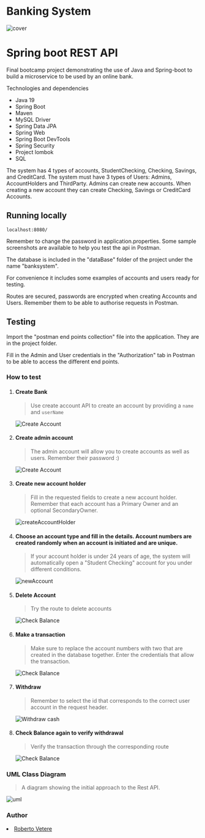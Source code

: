 # Banking System 
![cover](https://github.com/RobertoVetere/banking-system-V2/blob/main/screenshots/bankofneverland.png)


# Spring boot REST API
Final bootcamp project demonstrating the use of Java and Spring-boot to build a microservice to be used by an online bank.

Technologies and dependencies

- Java 19
- Spring Boot
- Maven
- MySQL Driver
- Spring Data JPA
- Spring Web
- Spring Boot DevTools
- Spring Security
- Project lombok
- SQL

The system has 4 types of accounts, StudentChecking, Checking, Savings, and CreditCard. 
The system must have 3 types of Users: Admins, AccountHolders and ThirdParty.
Admins can create new accounts. 
When creating a new account they can create Checking, Savings or CreditCard Accounts.






## Running locally 
```
localhost:8080/
```
Remember to change the password in application.properties.
Some sample screenshots are available to help you test the api in Postman.

The database is included in the "dataBase" folder of the project under the name "banksystem".

For convenience it includes some examples of accounts and users ready for testing.

Routes are secured, passwords are encrypted when creating Accounts and Users. Remember them to be able to authorise requests in Postman.

## Testing
Import the "postman end points collection" file into the application. They are in the project folder.

Fill in the Admin and User credentials in the "Authorization" tab in Postman to be able to access the different end points.
### How to test
1. #### Create Bank
   > Use create account API to create an account by providing a `name` and `userName`
   >
   ![Create Account](screenshots/CreateBank.PNG)


2. #### Create admin account
   >The admin account will allow you to create accounts as well as users. Remember their password :)
   > 
   ![Create Account](screenshots/CreateNewAdmin.PNG)

2. #### Create new account holder
   >Fill in the requested fields to create a new account holder. Remember that each account has a Primary Owner and an optional SecondaryOwner.

   ![createAccountHolder](screenshots/CreateNewAccountHolder.PNG)

3. #### Choose an account type and fill in the details. Account numbers are created randomly when an account is initiated and are unique.
   >If your account holder is under 24 years of age, the system will automatically open a "Student Checking" account for you under different conditions.

   ![newAccount](screenshots/CreateNewAccount.PNG)

4. #### Delete Account
   >Try the route to delete accounts

   ![Check Balance](screenshots/DeleteAccount.PNG)

5. #### Make a transaction
   >Make sure to replace the account numbers with two that are created in the database together. Enter the credentials that allow the transaction.

   ![Check Balance](screenshots/Maketransfer.PNG)

4. #### Withdraw
   >Remember to select the id that corresponds to the correct user account in the request header.

   ![Withdraw cash](screenshots/withdraw.PNG)

5. #### Check Balance again to verify withdrawal
   >Verify the transaction through the corresponding route

   ![Check Balance](screenshots/Showaccountbalance.PNG)



### UML Class Diagram
   >A diagram showing the initial approach to the Rest API.

   ![uml](diagram/banksystemrefactor.png)

### Author
<li><a href="https://github.com/RobertoVetere">Roberto Vetere</a></li>
